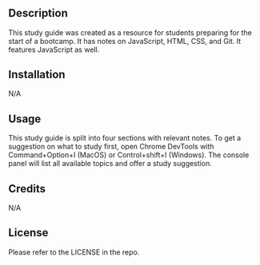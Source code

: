 # <Prework-Study-Guide-Webpage>

## Description

This study guide was created as a resource for students preparing for the start of a bootcamp. It has notes on JavaScript, HTML, CSS, and Git. It features JavaScript as well.

## Installation

N/A

## Usage

This study guide is split into four sections with relevant notes. To get a suggestion on what to study first, open Chrome DevTools with Command+Option+I (MacOS) or Control+shift+I (Windows). The console panel will list all available topics and offer a study suggestion.

## Credits

N/A

## License

Please refer to the LICENSE in the repo.